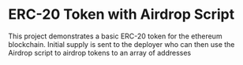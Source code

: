 # ERC-20 Token with Airdrop Script

This project demonstrates a basic ERC-20 token for the ethereum blockchain. Initial supply is sent to the deployer who can then use the Airdrop script to airdrop tokens to an array of addresses